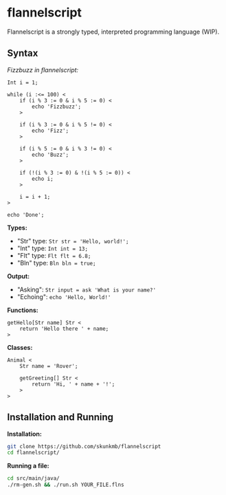 # flannelscript

Flannelscript is a strongly typed, interpreted programming language (WIP).

## Syntax

*Fizzbuzz in flannelscript:*

```
Int i = 1;

while (i :<= 100) <
    if (i % 3 := 0 & i % 5 := 0) <
        echo 'Fizzbuzz';
    >

    if (i % 3 := 0 & i % 5 != 0) <
        echo 'Fizz';
    >

    if (i % 5 := 0 & i % 3 != 0) <
        echo 'Buzz';
    >

    if (!(i % 3 := 0) & !(i % 5 := 0)) <
        echo i;
    >

    i = i + 1;
>

echo 'Done';
```

**Types:**

 - "Str" type: `Str str = 'Hello, world!';`
 - "Int" type: `Int int = 13;`
 - "Flt" type: `Flt flt = 6.8;`
 - "Bln" type: `Bln bln = true;`

**Output:**

 - "Asking": `Str input = ask 'What is your name?'`
 - "Echoing": `echo 'Hello, World!'`

**Functions:**

```
getHello[Str name] Str <
    return 'Hello there ' + name;
>
```

**Classes:**

```
Animal <
    Str name = 'Rover';

    getGreeting[] Str <
        return 'Hi, ' + name + '!';
    >
>
```

## Installation and Running

**Installation:**

```bash
git clone https://github.com/skunkmb/flannelscript
cd flannelscript/
```

**Running a file:**

```bash
cd src/main/java/
./rm-gen.sh && ./run.sh YOUR_FILE.flns
```
